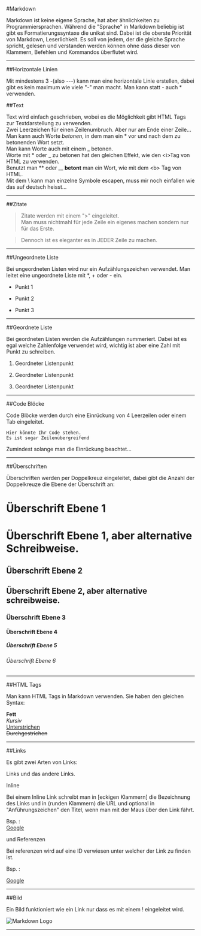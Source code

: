 #Markdown

Markdown ist keine eigene Sprache, hat aber ähnlichkeiten zu Programmiersprachen. Während die "Sprache" in Markdown beliebig ist gibt es Formatierungssyntaxe die unikat sind. Dabei ist die oberste Priorität von Markdown, Leserlichkeit. Es soll von jedem, der die gleiche Sprache spricht, gelesen und verstanden werden können ohne dass dieser von Klammern, Befehlen und Kommandos überflutet wird.  

---

##Horizontale Linien

Mit mindestens 3 -(also ---) kann man eine horizontale Linie erstellen, dabei gibt es kein maximum wie viele "-" man macht. Man kann statt - auch * verwenden.



##Text

Text wird einfach geschrieben, wobei es die Möglichkeit gibt HTML Tags zur Textdarstellung zu verwenden.  
Zwei Leerzeichen für einen Zeilenumbruch.  Aber nur am Ende einer Zeile...  
Man kann auch Worte *betonen*, in dem man ein * vor und nach dem zu betonenden Wort setzt.  
Man kann Worte auch mit einem _ betonen.  
Worte mit * oder _ zu betonen hat den gleichen Effekt, wie den <i\>Tag von HTML zu verwenden.  
Benutzt man *\* oder __ **betont** man ein Wort, wie mit dem <b\> Tag von HTML.  
Mit dem \\ kann man einzelne Symbole escapen, muss mir noch einfallen wie das auf deutsch heisst...


----------------

##Zitate

>Zitate werden mit einem ">" eingeleitet.  
Man muss nichtmahl für jede Zeile ein eigenes machen sondern nur für das Erste.

>Dennoch ist es eleganter es in JEDER Zeile zu machen.



--------------------

##Ungeordnete Liste

Bei ungeordneten Listen wird nur ein Aufzählungszeichen verwendet. Man leitet eine ungeordnete Liste mit *, + oder - ein.

* Punkt 1

+ Punkt 2

- Punkt 3

-------------

##Geordnete Liste

Bei geordneten Listen werden die Aufzählungen nummeriert. Dabei ist es egal welche Zahlenfolge verwendet wird, wichtig ist aber eine Zahl mit Punkt zu schreiben.  
  

1. Geordneter Listenpunkt

2. Geordneter Listenpunkt

1. Geordneter Listenpunkt

---------------

##Code Blöcke

Code Blöcke werden durch eine Einrückung von 4 Leerzeilen oder einem Tab eingeleitet.

    Hier könnte Ihr Code stehen.
    Es ist sogar Zeilenübergreifend

Zumindest solange man die Einrückung beachtet...


------------

##Überschriften

Überschriften werden per Doppelkreuz eingeleitet, dabei gibt die Anzahl der Doppelkreuze die Ebene der Überschrift an:

# Überschrift Ebene 1

Überschrift Ebene 1, aber alternative Schreibweise.
=

## Überschrift Ebene 2

Überschrift Ebene 2, aber alternative schreibweise.
-

### Überschrift Ebene 3

#### Überschrift Ebene 4

##### Überschrift Ebene 5

###### Überschrift Ebene 6

-------------------

##HTML Tags

Man kann HTML Tags in Markdown verwenden. Sie haben den gleichen Syntax:

<b>Fett</b>  
<i>Kursiv</i>  
<u>Unterstrichen</u>  
<s>Durchgestrichen</s>  
 
---------

##Links

Es gibt zwei Arten von Links:

Links und das andere Links.

Inline

Bei einem Inline Link schreibt man in [eckigen Klammern] die Bezeichnung des Links und in (runden Klammern) die URL und optional in "Anführungszeichen" den Titel, wenn man mit der Maus über den Link fährt.

Bsp. :  
[Google](https://www.google.de "Google Suchmaschiene")


und Referenzen

Bei referenzen wird auf eine ID verwiesen unter welcher der Link zu finden ist.

Bsp. :

[Google][1]

[1]: https://www.google.de "Google Suchmaschiene"


---------------------

##Bild

Ein Bild funktioniert wie ein Link nur dass es mit einem ! eingeleitet wird.

![Markdown Logo](https://upload.wikimedia.org/wikipedia/commons/4/48/Markdown-mark.svg "Markdown-Logo")

-------------




